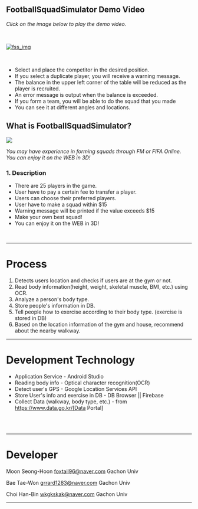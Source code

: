 ## FootballSquadSimulator Demo Video
*Click on the image below to play the demo video.*

</br>

[![fss_img](https://user-images.githubusercontent.com/43931412/206648238-ff09655a-106e-4861-886e-140ed4fbbd3b.png)](https://www.youtube.com/watch?v=dxtBo5Kp3P0)

</br>

- Select and place the competitor in the desired position.
- If you select a duplicate player, you will receive a warning message.
- The balance in the upper left corner of the table will be reduced as the player is recruited.
- An error message is output when the balance is exceeded.
- If you form a team, you will be able to do the squad that you made
- You can see it at different angles and locations.


## What is FootballSquadSimulator?
<img src="https://user-images.githubusercontent.com/43931412/206649262-3d9e8576-5efd-46c9-99d5-cde0b72459d8.png"/>

*You may have experience in forming squads through FM or FIFA Online.*
*You can enjoy it on the WEB in 3D!*


### 1. Description
- There are 25 players in the game.
- User have to pay a certain fee to transfer a player.
- Users can choose their preferred players.
- User have to make a squad within $15
- Warning message will be printed if the value exceeds $15
- Make your own best squad!
- You can enjoy it on the WEB in 3D!

</br>





***
# Process
1. Detects users location and checks if users are at the gym or not.
1. Read body information(height, weight, skeletal muscle, BMI, etc.) using OCR. 
1. Analyze a person's body type.
1. Store people's information in DB.
1. Tell people how to exercise according to their body type. (exercise is stored in DB) 
1. Based on the location information of the gym and house, recommend about the nearby walkway.

***
# Development Technology
* Application Service - Android Studio
* Reading body info - Optical character recognition(OCR)
* Detect user's GPS - Google Location Services API
* Store User's info and exercise in DB - DB Browser || Firebase
* Collect Data (walkway, body type, etc.) - from https://www.data.go.kr/[Data Portal]



</br></br>

***
# Developer

Moon Seong-Hoon
foxtail96@naver.com
Gachon Univ

Bae Tae-Won
grrard1283@naver.com
Gachon Univ

Choi Han-Bin
wkgkskak@naver.com
Gachon Univ

***

